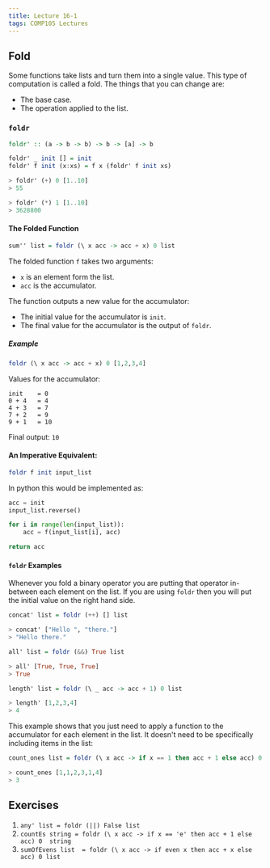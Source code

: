 ```yaml
---
title: Lecture 16-1
tags: COMP105 Lectures
---
```

## Fold
Some functions take lists and turn them into a single value. This type of computation is called a fold. The things that you can change are:

* The base case.
* The operation applied to the list.

### `foldr`

```haskell
foldr' :: (a -> b -> b) -> b -> [a] -> b

foldr' _ init [] = init
foldr' f init (x:xs) = f x (foldr' f init xs)

> foldr' (+) 0 [1..10]
> 55

> foldr' (*) 1 [1..10]
> 3628800
```

#### The Folded Function

```haskell
sum'' list = foldr (\ x acc -> acc + x) 0 list
```

The folded function `f` takes two arguments:

* `x` is an element form the list.
* `acc` is the accumulator.

The function outputs a new value for the accumulator:

* The initial value for the accumulator is `init`.
* The final value for the accumulator is the output of `foldr`.

##### Example

```haskell
foldr (\ x acc -> acc + x) 0 [1,2,3,4]
```

Values for the accumulator:

```
init	= 0
0 + 4	= 4
4 + 3	= 7
7 + 2	= 9
9 + 1	= 10
```

Final output: `10`

#### An Imperative Equivalent:

```haskell
foldr f init input_list
```

In python this would be implemented as:

```python
acc = init
input_list.reverse()

for i in range(len(input_list)):
	acc = f(input_list[i], acc)

return acc
```

#### `foldr` Examples

Whenever you fold a binary operator you are putting that operator in-between each element on the list. If you are using `foldr` then you will put the initial value on the right hand side.

```haskell
concat' list = foldr (++) [] list

> concat' ["Hello ", "there."]
> "Hello there."
```

```haskell
all' list = foldr (&&) True list

> all' [True, True, True]
> True
```

```haskell
length' list = foldr (\ _ acc -> acc + 1) 0 list

> length' [1,2,3,4]
> 4
```

This example shows that you just need to apply a function to the accumulator for each element in the list. It doesn't need to be specifically including items in the list:

```haskell
count_ones list = foldr (\ x acc -> if x == 1 then acc + 1 else acc) 0 list

> count_ones [1,1,2,3,1,4]
> 3
```

## Exercises
1. `any' list = foldr (||) False list`
1. `countEs string = foldr (\ x acc -> if x == 'e' then acc + 1 else acc) 0  string`
1. `sumOfEvens list  = foldr (\ x acc -> if even x then acc + x else acc) 0 list`
